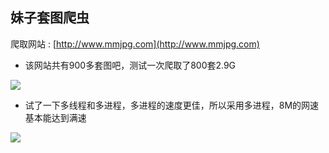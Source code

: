 ## 妹子套图爬虫
爬取网站 : [http://www.mmjpg.com](http://www.mmjpg.com)  

* 该网站共有900多套图吧，测试一次爬取了800套2.9G
 
![](http://p1.bpimg.com/587386/8da1240e7760296b.png)  

* 试了一下多线程和多进程，多进程的速度更佳，所以采用多进程，8M的网速基本能达到满速  

![](http://p1.bpimg.com/587386/160a5fde90ada30e.png)


